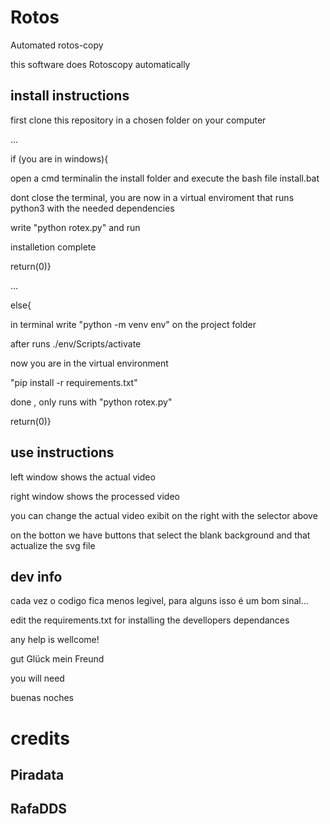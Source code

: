 # Rotos
Automated rotos-copy

this software does Rotoscopy automatically

## install instructions

first clone this repository in a chosen folder on your computer

...

if (you are in windows){

open a cmd terminalin the install folder and execute the bash file install.bat

dont close the terminal, you are now in a virtual enviroment that runs python3 with the needed dependencies

write "python rotex.py" and run

installetion complete

return(0)}

...

else{

in terminal write "python -m venv env" on the project folder

after runs ./env/Scripts/activate

now you are in the virtual environment

"pip install -r requirements.txt"

done , only runs with "python rotex.py"

return(0)}

## use instructions

left window shows the actual video

right window shows the processed video

you can change the actual video exibit on the right with the selector above

on the botton we have buttons that select the blank background and that actualize the svg file

## dev info

cada vez o codigo fica menos legivel, para alguns isso é um bom sinal...

edit the requirements.txt for installing the devellopers dependances

any help is wellcome!

gut Glück mein Freund

you will need

buenas noches

# credits

## Piradata

## RafaDDS
